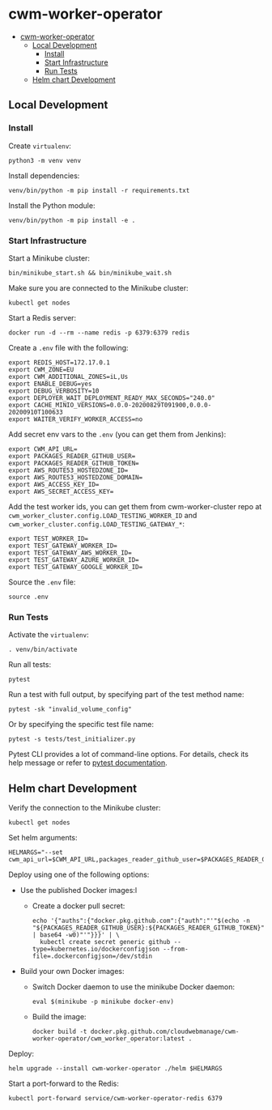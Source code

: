 # cwm-worker-operator

- [cwm-worker-operator](#cwm-worker-operator)
  - [Local Development](#local-development)
    - [Install](#install)
    - [Start Infrastructure](#start-infrastructure)
    - [Run Tests](#run-tests)
  - [Helm chart Development](#helm-chart-development)

## Local Development

### Install

Create `virtualenv`:

```shell
python3 -m venv venv
```

Install dependencies:

```shell
venv/bin/python -m pip install -r requirements.txt
```

Install the Python module:

```shell
venv/bin/python -m pip install -e .
```

### Start Infrastructure

Start a Minikube cluster:

```shell
bin/minikube_start.sh && bin/minikube_wait.sh
```

Make sure you are connected to the Minikube cluster:

```shell
kubectl get nodes
```

Start a Redis server:

```shell
docker run -d --rm --name redis -p 6379:6379 redis
```

Create a `.env` file with the following:

```shell
export REDIS_HOST=172.17.0.1
export CWM_ZONE=EU
export CWM_ADDITIONAL_ZONES=iL,Us
export ENABLE_DEBUG=yes
export DEBUG_VERBOSITY=10
export DEPLOYER_WAIT_DEPLOYMENT_READY_MAX_SECONDS="240.0"
export CACHE_MINIO_VERSIONS=0.0.0-20200829T091900,0.0.0-20200910T100633
export WAITER_VERIFY_WORKER_ACCESS=no
```

Add secret env vars to the `.env` (you can get them from Jenkins):

```shell
export CWM_API_URL=
export PACKAGES_READER_GITHUB_USER=
export PACKAGES_READER_GITHUB_TOKEN=
export AWS_ROUTE53_HOSTEDZONE_ID=
export AWS_ROUTE53_HOSTEDZONE_DOMAIN=
export AWS_ACCESS_KEY_ID=
export AWS_SECRET_ACCESS_KEY=
```

Add the test worker ids, you can get them from cwm-worker-cluster repo at
`cwm_worker_cluster.config.LOAD_TESTING_WORKER_ID` and
`cwm_worker_cluster.config.LOAD_TESTING_GATEWAY_*`:

```shell
export TEST_WORKER_ID=
export TEST_GATEWAY_WORKER_ID=
export TEST_GATEWAY_AWS_WORKER_ID=
export TEST_GATEWAY_AZURE_WORKER_ID=
export TEST_GATEWAY_GOOGLE_WORKER_ID=
```

Source the `.env` file:

```shell
source .env
```

### Run Tests

Activate the `virtualenv`:

```shell
. venv/bin/activate
```

Run all tests:

```shell
pytest
```

Run a test with full output, by specifying part of the test method name:

```shell
pytest -sk "invalid_volume_config"
```

Or by specifying the specific test file name:

```shell
pytest -s tests/test_initializer.py
```

Pytest CLI provides a lot of command-line options. For details, check its help
message or refer to [pytest documentation](https://docs.pytest.org/en/latest/).

## Helm chart Development

Verify the connection to the Minikube cluster:

```shell
kubectl get nodes
```

Set helm arguments:

```shell
HELMARGS="--set cwm_api_url=$CWM_API_URL,packages_reader_github_user=$PACKAGES_READER_GITHUB_USER,packages_reader_github_token=$PACKAGES_READER_GITHUB_TOKEN"
```

Deploy using one of the following options:

- Use the published Docker images:l
  - Create a docker pull secret:

    ```shell
    echo '{"auths":{"docker.pkg.github.com":{"auth":"'"$(echo -n "${PACKAGES_READER_GITHUB_USER}:${PACKAGES_READER_GITHUB_TOKEN}" | base64 -w0)"'"}}}' | \
      kubectl create secret generic github --type=kubernetes.io/dockerconfigjson --from-file=.dockerconfigjson=/dev/stdin
    ```

- Build your own Docker images:
  - Switch Docker daemon to use the minikube Docker daemon:

    ```shell
    eval $(minikube -p minikube docker-env)
    ```

  - Build the image:

    ```shell
    docker build -t docker.pkg.github.com/cloudwebmanage/cwm-worker-operator/cwm_worker_operator:latest .
    ```

Deploy:

```shel
helm upgrade --install cwm-worker-operator ./helm $HELMARGS
```

Start a port-forward to the Redis:

```shell
kubectl port-forward service/cwm-worker-operator-redis 6379
```
